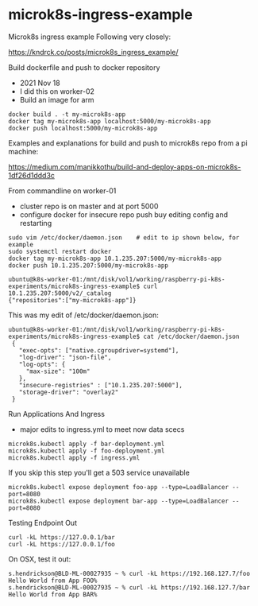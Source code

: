 # microk8s-ingress-example

Microk8s ingress example
Following very closely:

https://kndrck.co/posts/microk8s_ingress_example/

Build dockerfile and push to docker repository
* 2021 Nov 18
* I did this on worker-02
* Build an image for arm

```
docker build . -t my-microk8s-app
docker tag my-microk8s-app localhost:5000/my-microk8s-app
docker push localhost:5000/my-microk8s-app
```

Examples and explanations for build and push to microk8s repo from a pi machine:

https://medium.com/manikkothu/build-and-deploy-apps-on-microk8s-1df26d1ddd3c

From commandline on worker-01
* cluster repo is on master and at port 5000
* configure docker for insecure repo push buy editing config and restarting

``` 
sudo vim /etc/docker/daemon.json    # edit to ip shown below, for example
sudo systemctl restart docker
docker tag my-microk8s-app 10.1.235.207:5000/my-microk8s-app
docker push 10.1.235.207:5000/my-microk8s-app

ubuntu@k8s-worker-01:/mnt/disk/vol1/working/raspberry-pi-k8s-experiments/microk8s-ingress-example$ curl 10.1.235.207:5000/v2/_catalog
{"repositories":["my-microk8s-app"]}
```

This was my edit of /etc/docker/daemon.json:

```
ubuntu@k8s-worker-01:/mnt/disk/vol1/working/raspberry-pi-k8s-experiments/microk8s-ingress-example$ cat /etc/docker/daemon.json 
 {
   "exec-opts": ["native.cgroupdriver=systemd"],
   "log-driver": "json-file",
   "log-opts": {
     "max-size": "100m"
   },
   "insecure-registries" : ["10.1.235.207:5000"],
   "storage-driver": "overlay2"
 }
```


Run Applications And Ingress
* major edits to ingress.yml to meet now data scecs

```
microk8s.kubectl apply -f bar-deployment.yml
microk8s.kubectl apply -f foo-deployment.yml
microk8s.kubectl apply -f ingress.yml
```

If you skip this step you'll get a 503 service unavailable
```
microk8s.kubectl expose deployment foo-app --type=LoadBalancer --port=8080
microk8s.kubectl expose deployment bar-app --type=LoadBalancer --port=8080
```
Testing Endpoint Out

```
curl -kL https://127.0.0.1/bar
curl -kL https://127.0.0.1/foo
```

On OSX, test it out:

```
s.hendrickson@BLD-ML-00027935 ~ % curl -kL https://192.168.127.7/foo                                        
Hello World from App FOO%                                                                                                                                           s.hendrickson@BLD-ML-00027935 ~ % curl -kL https://192.168.127.7/bar
Hello World from App BAR%    
```
